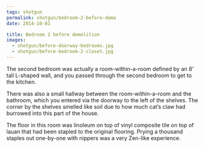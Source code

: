 ```yaml
---
tags: shotgun
permalink: shotgun/bedroom-2-before-demo
date: 2014-10-01

title: Bedroom 2 before demolition
images:
  - shotgun/before-doorway-bedrooms.jpg
  - shotgun/before-bedroom-2-closet.jpg
---
```

The second bedroom was actually a room-within-a-room defined by an 8' tall L-shaped wall, and you passed through the second bedroom to get to the kitchen.

There was also a small hallway between the room-within-a-room and the bathroom, which you entered via the doorway to the left of the shelves. The corner by the shelves smelled like soil due to how much cat’s claw had burrowed into this part of the house.

The floor in this room was linoleum on top of vinyl composite tile on top of lauan that had been stapled to the original flooring. Prying a thousand staples out one-by-one with nippers was a very Zen-like experience.